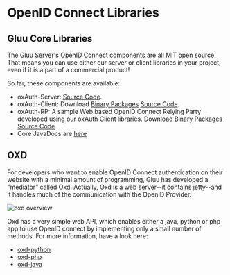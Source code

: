 # OpenID Connect Libraries

## Gluu Core Libraries

The Gluu Server's OpenID Connect components are all MIT open source.
That means you can use either our server or client libraries in your
project, even if it is a part of a commercial product! 

So far, these components are available:

- oxAuth-Server: [Source Code](https://github.com/GluuFederation/oxAuth/tree/master/Server).
- oxAuth-Client: Download [Binary Packages](http://ox.gluu.org/maven/org/xdi/oxauth-client/)
[Source Code](https://github.com/GluuFederation/oxAuth/tree/master/Client).
- oxAuth-RP: A sample Web based OpenID Connect Relying Party developed using our oxAuth Client libraries.
Download [Binary Packages](http://ox.gluu.org/maven/org/xdi/oxauth-rp/)
[Source Code](https://github.com/GluuFederation/oxAuth/tree/master/RP).
- Core JavaDocs are [here](http://ox.gluu.org/oxauth-javadocs/apidocs/)

## OXD

For developers who want to enable OpenID Connect authentication on their
website with a minimal amount of programming, Gluu has developed a
"mediator" called Oxd. Actually, Oxd is a web server--it contains
jetty--and it handles much of the communication with the OpenID
Provider.

![oxd overview](https://raw.githubusercontent.com/GluuFederation/docs/master/sources/img/oxd/oxd-rp.png)

Oxd has a very simple web API, which enables either a java, python or
php app to use OpenID connect by implementing only a small number of
methods. For more information, have a look here:

- [oxd-python](https://github.com/GluuFederation/oxd-python)
- [oxd-php](https://github.com/GluuFederation/oxd-php)
- [oxd-java](https://github.com/GluuFederation/oxd/tree/master/oxd-client)

